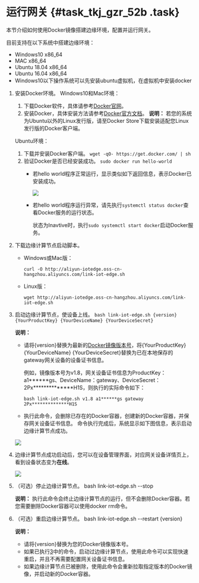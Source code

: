 # 运行网关 {#task_tkj_gzr_52b .task}

本节介绍如何使用Docker镜像搭建边缘环境，配置并运行网关。

目前支持在以下系统中搭建边缘环境：

-   Windows10 x86\_64
-   MAC x86\_64
-   Ubuntu 18.04 x86\_64
-   Ubuntu 16.04 x86\_64
-   Windows10以下操作系统可以先安装ubuntu虚拟机，在虚拟机中安装docker

1.  安装Docker环境。 Windows10和Mac环境：

    1.  下载Docker软件，具体请参考[Docker官网](https://www.docker.com/)。 
    2.  安装Docker，具体安装方法请参考[Docker官方文档](https://docs.docker.com/)。 
    **说明：** 若您的系统为Ubuntu以外的Linux发行版，请至Docker Store下载安装适配您Linux发行版的Docker客户端。

    Ubuntu环境：

    1.  下载并安装Docker客户端。 `wget -qO- https://get.docker.com/ | sh` 
    2.  验证Docker是否已经安装成功。 `sudo docker run hello-world` 
        -   若hello world程序正常运行，显示类似如下返回信息，表示Docker已安装成功。

            ![](http://static-aliyun-doc.oss-cn-hangzhou.aliyuncs.com/assets/img/17679/154712328935042_zh-CN.png)

        -   若hello world程序运行异常，请先执行`systemctl status docker`查看Docker服务的运行状态。

            状态为Inavtive时，执行`sudo systemctl start docker`启动Docker服务。

2.  下载边缘计算节点启动脚本。 
    -   Windows或Mac版：

        `curl -O http://aliyun-iotedge.oss-cn-hangzhou.aliyuncs.com/link-iot-edge.sh`

    -   Linux版：

        `wget http://aliyun-iotedge.oss-cn-hangzhou.aliyuncs.com/link-iot-edge.sh`

3.  启动边缘计算节点，使设备上线。 `bash link-iot-edge.sh {version} {YourProductKey} {YourDeviceName} {YourDeviceSecret}`

    **说明：** 

    -   请将\{version\}替换为最新的[Docker镜像版本号](../../../../../cn.zh-CN/产品简介/发布历史.md#)，将\{YourProductKey\} \{YourDeviceName\} \{YourDeviceSecret\}替换为已在本地保存的gateway网关设备的设备证书信息。

        例如，镜像版本号为v1.8，网关设备证书信息为ProductKey：a1\*\*\*\*\*\*gs、DeviceName：gateway、DeviceSecret：2Px\*\*\*\*\*\*\*\*\*\*\*\*\*\*H1S，则执行的实际命令如下：

        `bash link-iot-edge.sh v1.8 a1******gs gateway 2Px**************H1S`

    -   执行此命令，会删除已存在的Docker容器，创建新的Docker容器，并保存网关设备证书信息。
    命令执行完成后，系统显示如下图信息，表示启动边缘计算节点成功。

    ![](http://static-aliyun-doc.oss-cn-hangzhou.aliyuncs.com/assets/img/17679/154712328935236_zh-CN.png)

4.  边缘计算节点成功启动后，您可以在设备管理界面，对应网关设备详情页上，看到设备状态变为**在线**。 

    ![](http://static-aliyun-doc.oss-cn-hangzhou.aliyuncs.com/assets/img/15096/15471232896546_zh-CN.png)

5.  （可选）停止边缘计算节点。 bash link-iot-edge.sh --stop

    **说明：** 执行此命令会终止边缘计算节点的运行，但不会删除Docker容器。若您需要删除Docker容器可以使用docker rm命令。

6.  （可选）重启边缘计算节点。 bash link-iot-edge.sh --restart \{version\}

    **说明：** 

    -   请将\{version\}替换为您的Docker镜像版本号。
    -   如果已执行[3](#step3start)中的命令，启动过边缘计算节点，使用此命令可以实现快速重启，并且不再需要配置网关设备证书信息。
    -   如果边缘计算节点已被删除，使用此命令会重新拉取指定版本的Docker镜像，并启动新的Docker容器。

